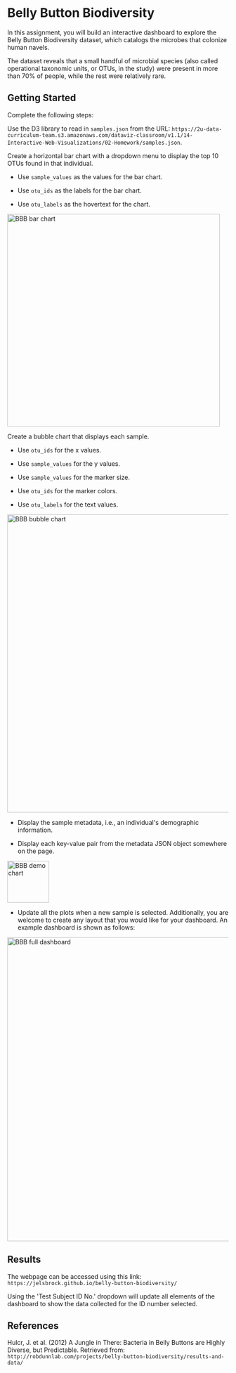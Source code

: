 # Belly Button Biodiversity
In this assignment, you will build an interactive dashboard to explore the Belly Button Biodiversity dataset, which catalogs the microbes that colonize human navels.

The dataset reveals that a small handful of microbial species (also called operational taxonomic units, or OTUs, in the study) were present in more than 70% of people, while the rest were relatively rare.

## Getting Started
Complete the following steps:

Use the D3 library to read in ```samples.json``` from the URL: ```https://2u-data-curriculum-team.s3.amazonaws.com/dataviz-classroom/v1.1/14-Interactive-Web-Visualizations/02-Homework/samples.json```.

Create a horizontal bar chart with a dropdown menu to display the top 10 OTUs found in that individual.

- Use ```sample_values``` as the values for the bar chart.

- Use ```otu_ids``` as the labels for the bar chart.

- Use ```otu_labels``` as the hovertext for the chart.

<img width="484" alt="BBB bar chart" src="https://user-images.githubusercontent.com/111451303/231040394-69647f50-335c-431e-994a-c2ce1b3831a3.png">


Create a bubble chart that displays each sample.

- Use ```otu_ids``` for the x values.

- Use ```sample_values``` for the y values.

- Use ```sample_values``` for the marker size.

- Use ```otu_ids``` for the marker colors.

- Use ```otu_labels``` for the text values.

<img width="679" alt="BBB bubble chart" src="https://user-images.githubusercontent.com/111451303/231040449-90991668-3a10-4c12-be39-ef6e06c42567.png">


- Display the sample metadata, i.e., an individual's demographic information.

- Display each key-value pair from the metadata JSON object somewhere on the page.

<img width="95" alt="BBB demo chart" src="https://user-images.githubusercontent.com/111451303/231040510-8d9a87ab-19bb-4f91-9535-1ff954f897aa.png">


- Update all the plots when a new sample is selected. Additionally, you are welcome to create any layout that you would like for your dashboard. An example dashboard is shown as follows:

<img width="692" alt="BBB full dashboard" src="https://user-images.githubusercontent.com/111451303/231040579-6b357b3c-5d89-48f1-b9f7-1c3507ad54e2.png">

## Results
The webpage can be accessed using this link: ```https://jelsbrock.github.io/belly-button-biodiversity/```

Using the 'Test Subject ID No.' dropdown will update all elements of the dashboard to show the data collected for the ID number selected.

## References
Hulcr, J. et al. (2012) A Jungle in There: Bacteria in Belly Buttons are Highly Diverse, but Predictable. Retrieved from: ```http://robdunnlab.com/projects/belly-button-biodiversity/results-and-data/```
